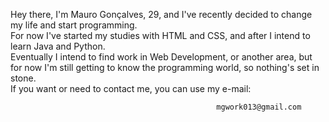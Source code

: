 Hey there, I'm Mauro Gonçalves, 29, and I've recently decided to change my life and start programming. <br />
For now I've started my studies with HTML and CSS, and after I intend to learn Java and Python. <br />
Eventually I intend to find work in Web Development, or another area, but for now I'm still getting to know the programming world, so nothing's set in stone. <br />
If you want or need to contact me, you can use my e-mail: 

                                                  mgwork013@gmail.com


<!---
MCG-13/MCG-13 is a ✨ special ✨ repository because its `README.md` (this file) appears on your GitHub profile.
You can click the Preview link to take a look at your changes.
--->
